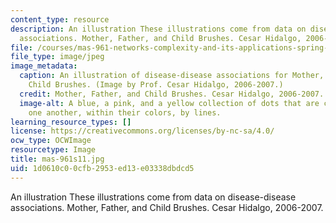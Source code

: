 ```yaml
---
content_type: resource
description: An illustration These illustrations come from data on disease-disease
  associations. Mother, Father, and Child Brushes. Cesar Hidalgo, 2006-2007.
file: /courses/mas-961-networks-complexity-and-its-applications-spring-2011/1d0610c00cfb2953ed13e03338dbdcd5_mas-961s11.jpg
file_type: image/jpeg
image_metadata:
  caption: An illustration of disease-disease associations for Mother, Father and
    Child Brushes. (Image by Prof. Cesar Hidalgo, 2006-2007.)
  credit: Mother, Father, and Child Brushes. Cesar Hidalgo, 2006-2007.
  image-alt: A blue, a pink, and a yellow collection of dots that are connected to
    one another, within their colors, by lines.
learning_resource_types: []
license: https://creativecommons.org/licenses/by-nc-sa/4.0/
ocw_type: OCWImage
resourcetype: Image
title: mas-961s11.jpg
uid: 1d0610c0-0cfb-2953-ed13-e03338dbdcd5
---
```

An illustration These illustrations come from data on disease-disease associations. Mother, Father, and Child Brushes. Cesar Hidalgo, 2006-2007.